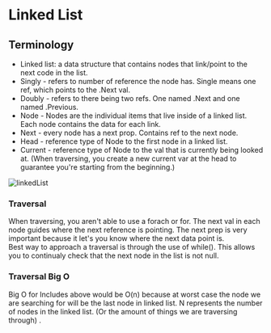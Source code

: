 # Linked List

## Terminology
- Linked list: a data structure that contains nodes that link/point to the next code in the list.
- Singly - refers to number of reference the node has. Single means one ref, which points to the .Next val.
- Doubly - refers to there being two refs. One named .Next and one named .Previous.
- Node - Nodes are the individual items that live inside of a linked list. Each node contains the data for each link.
- Next - every node has a next prop. Contains ref to the next node.
- Head - reference type of Node to the first node in a linked list.
- Current - reference type of Node to the val that is currently being looked at. (When traversing, you create a new current var at the head to guarantee you're starting from the beginning.)

![linkedList](https://www.scientecheasy.com/wp-content/uploads/2018/12/Java-LinkedList.png)

### Traversal
When traversing, you aren't able to use a forach or for. The next val in each node guides where the next reference is pointing. The next prep is very important because it let's you know where the next data point is.
<br>
Best way to approach a traversal is through the use of while(). This allows you to continualy check that the next node in the list is not null. 


### Traversal Big O
Big O for Includes above would be O(n) because at worst case the node we are searching for will be the last node in linked list. N represents the number of nodes in the linked list. (Or the amount of things we are traversing through) .
